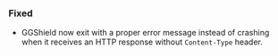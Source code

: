 ### Fixed

- GGShield now exit with a proper error message instead of crashing when it receives an HTTP response without `Content-Type` header.
